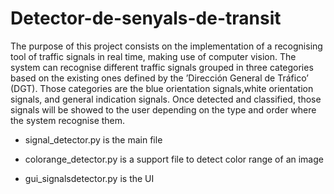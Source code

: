 # Detector-de-senyals-de-transit

The purpose of this project consists on the implementation of a recognising tool of traffic
signals in real time, making use of computer vision. The system can recognise different traffic signals
grouped in three categories based on the existing ones defined by the ’Dirección General de Tráfico’
(DGT). Those categories are the blue orientation signals,white orientation signals, and general
indication signals. Once detected and classified, those signals will be showed to the user depending
on the type and order where the system recognise them.

- signal_detector.py is the main file

- colorange_detector.py is a support file to detect color range of an image

- gui_signalsdetector.py is the UI
